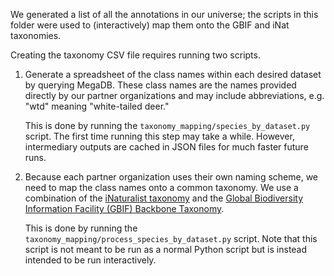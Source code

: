 We generated a list of all the annotations in our universe; the scripts in this folder were used to (interactively) map them onto the GBIF and iNat taxonomies.

Creating the taxonomy CSV file requires running two scripts.

1. Generate a spreadsheet of the class names within each desired dataset by querying MegaDB. These class names are the names provided directly by our partner organizations and may include abbreviations, e.g. "wtd" meaning "white-tailed deer."

    This is done by running the `taxonomy_mapping/species_by_dataset.py` script. The first time running this step may take a while. However, intermediary outputs are cached in JSON files for much faster future runs.

2. Because each partner organization uses their own naming scheme, we need to map the class names onto a common taxonomy. We use a combination of the [iNaturalist taxonomy](https://forum.inaturalist.org/t/how-to-download-taxa/3542) and the [Global Biodiversity Information Facility (GBIF) Backbone Taxonomy](https://www.gbif.org/dataset/d7dddbf4-2cf0-4f39-9b2a-bb099caae36c).

    This is done by running the `taxonomy_mapping/process_species_by_dataset.py` script. Note that this script is not meant to be run as a normal Python script but is instead intended to be run interactively.
